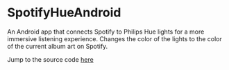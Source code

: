# SpotifyHueAndroid
An Android app that connects Spotify to Philips Hue lights for a more immersive listening experience. Changes the color of the lights to the color of the current album art on Spotify.

Jump to the source code [here](/app/src/main/java/com/devankav/spotifyhue)
